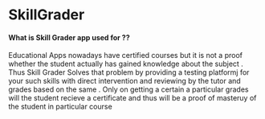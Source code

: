 # SkillGrader


#### What is Skill Grader app used for ??

Educational Apps nowadays have certified courses but it is not a proof whether the student actually has gained knowledge about the         subject . Thus Skill Grader Solves that problem by providing a testing platformj for your such skills with direct intervention and         reviewing by the tutor and grades based on the same . Only on getting a certain a particular grades will the student recieve a             certificate and thus will be a proof of masteruy of the student in particular course 
